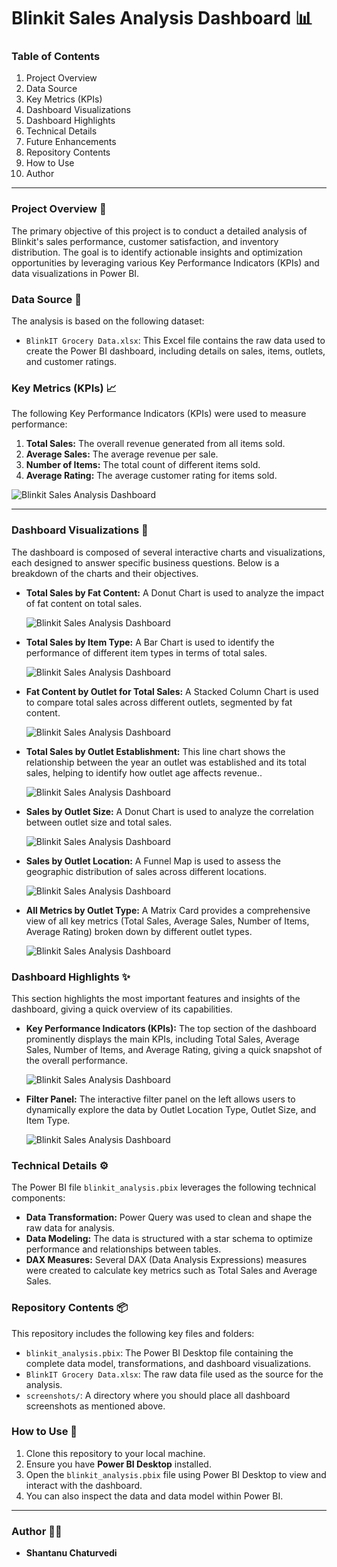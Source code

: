 # Blinkit Sales Analysis Dashboard 📊

### Table of Contents

1.  Project Overview
2.  Data Source
3.  Key Metrics (KPIs)
4.  Dashboard Visualizations
5.  Dashboard Highlights
6.  Technical Details
7.  Future Enhancements
8.  Repository Contents
9.  How to Use
10. Author

---

### Project Overview 🚀

The primary objective of this project is to conduct a detailed analysis of Blinkit's sales performance, customer satisfaction, and inventory distribution. The goal is to identify actionable insights and optimization opportunities by leveraging various Key Performance Indicators (KPIs) and data visualizations in Power BI.

### Data Source 📁

The analysis is based on the following dataset:

* `BlinkIT Grocery Data.xlsx`: This Excel file contains the raw data used to create the Power BI dashboard, including details on sales, items, outlets, and customer ratings.

### Key Metrics (KPIs) 📈

The following Key Performance Indicators (KPIs) were used to measure performance:

1.  **Total Sales:** The overall revenue generated from all items sold.
2.  **Average Sales:** The average revenue per sale.
3.  **Number of Items:** The total count of different items sold.
4.  **Average Rating:** The average customer rating for items sold.

![Blinkit Sales Analysis Dashboard](screenshots/KPI_Metrics.png)

---

### Dashboard Visualizations 🎨

The dashboard is composed of several interactive charts and visualizations, each designed to answer specific business questions. Below is a breakdown of the charts and their objectives.

* **Total Sales by Fat Content:** A Donut Chart is used to analyze the impact of fat content on total sales.

    ![Blinkit Sales Analysis Dashboard](screenshots/Fat_Content.png)

* **Total Sales by Item Type:** A Bar Chart is used to identify the performance of different item types in terms of total sales.

    ![Blinkit Sales Analysis Dashboard](screenshots/Item_Type.png)

* **Fat Content by Outlet for Total Sales:** A Stacked Column Chart is used to compare total sales across different outlets, segmented by fat content.

    ![Blinkit Sales Analysis Dashboard](screenshots/Fat_By_outlet.png)

* **Total Sales by Outlet Establishment:** This line chart shows the relationship between the year an outlet was established and its total sales, helping to identify how outlet age affects revenue..

    ![Blinkit Sales Analysis Dashboard](screenshots/Outlet_Establishment.png)

* **Sales by Outlet Size:** A Donut Chart is used to analyze the correlation between outlet size and total sales.

    ![Blinkit Sales Analysis Dashboard](screenshots/Outlet_Size.png)

* **Sales by Outlet Location:** A Funnel Map is used to assess the geographic distribution of sales across different locations.

    ![Blinkit Sales Analysis Dashboard](screenshots/Outlet_Location.png)

* **All Metrics by Outlet Type:** A Matrix Card provides a comprehensive view of all key metrics (Total Sales, Average Sales, Number of Items, Average Rating) broken down by different outlet types.

    ![Blinkit Sales Analysis Dashboard](screenshots/Outlet_Type.png)

### Dashboard Highlights ✨

This section highlights the most important features and insights of the dashboard, giving a quick overview of its capabilities.

* **Key Performance Indicators (KPIs):** The top section of the dashboard prominently displays the main KPIs, including Total Sales, Average Sales, Number of Items, and Average Rating, giving a quick snapshot of the overall performance.

    ![Blinkit Sales Analysis Dashboard](screenshots/KPI_Metrics.png)

* **Filter Panel:** The interactive filter panel on the left allows users to dynamically explore the data by Outlet Location Type, Outlet Size, and Item Type.

    ![Blinkit Sales Analysis Dashboard](screenshots/Filter_Panel.png)

### Technical Details ⚙️

The Power BI file `blinkit_analysis.pbix` leverages the following technical components:

* **Data Transformation:** Power Query was used to clean and shape the raw data for analysis.
* **Data Modeling:** The data is structured with a star schema to optimize performance and relationships between tables.
* **DAX Measures:** Several DAX (Data Analysis Expressions) measures were created to calculate key metrics such as Total Sales and Average Sales.

### Repository Contents 📦

This repository includes the following key files and folders:

* `blinkit_analysis.pbix`: The Power BI Desktop file containing the complete data model, transformations, and dashboard visualizations.
* `BlinkIT Grocery Data.xlsx`: The raw data file used as the source for the analysis.
* `screenshots/`: A directory where you should place all dashboard screenshots as mentioned above.

### How to Use 📖

1.  Clone this repository to your local machine.
2.  Ensure you have **Power BI Desktop** installed.
3.  Open the `blinkit_analysis.pbix` file using Power BI Desktop to view and interact with the dashboard.
4.  You can also inspect the data and data model within Power BI.

---

### Author 👨‍💻

* **Shantanu Chaturvedi**
